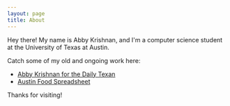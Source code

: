 ```yaml
---
layout: page
title: About
---
```


<p class="message">
    Hey there! My name is Abby Krishnan, and I'm a computer science student at the University of Texas at Austin.
</p>

Catch some of my old and ongoing work here:

* [Abby Krishnan for the Daily Texan](https://www.dailytexanonline.com/author/abby-krishnan)
* [Austin Food Spreadsheet](https://docs.google.com/spreadsheets/d/1ONjeXhjLvj3hn3u-3QIQgN_TwgP4zUbhVRtST-9900s/edit#gid=0)

Thanks for visiting!
